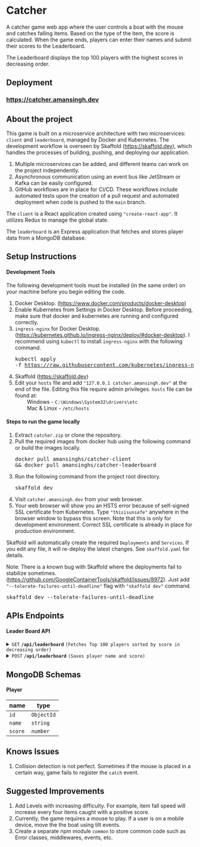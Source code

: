 # Catcher

A catcher game web app where the user controls a boat with the mouse and catches falling items. Based on the type of the item, the score is calculated. When the game ends, players can enter their names and submit their scores to the Leaderboard.

The Leaderboard displays the top 100 players with the highest scores in decreasing order.

## Deployment

### https://catcher.amansingh.dev

## About the project

This game is built on a microservice architecture with two microservices: `client` and `leaderboard`, managed by Docker and Kubernetes. The development workflow is overseen by Skaffold (https://skaffold.dev), which handles the processes of building, pushing, and deploying our application.

1. Multiple microservices can be added, and different teams can work on the project independently.
2. Asynchronous communication using an event bus like JetStream or Kafka can be easily configured.
3. GitHub workflows are in place for CI/CD. These workflows include automated tests upon the creation of a pull request and automated deployment when code is pushed to the `main` branch.

The `client` is a React application created using `"create-react-app"`. It utilizes Redux to manage the global state.

The `leaderboard` is an Express application that fetches and stores player data from a MongoDB database.

## Setup Instructions

#### Development Tools

The following development tools must be installed (in the same order) on your machine before you begin editing the code.

1. Docker Desktop. (https://www.docker.com/products/docker-desktop)
2. Enable Kubernetes from Settings in Docker Desktop. Before proceeding, make sure that docker and kubernetes are running and configured correctly.
3. `ingress-nginx` for Docker Desktop. (https://kubernetes.github.io/ingress-nginx/deploy/#docker-desktop). I recommend using `kubectl` to install `ingress-nginx` with the following command.<pre>kubectl apply -f https://raw.githubusercontent.com/kubernetes/ingress-nginx/controller-v1.8.1/deploy/static/provider/aws/deploy.yaml</pre>
4. Skaffold (https://skaffold.dev)
5. Edit your `hosts` file and add `"127.0.0.1 catcher.amansingh.dev"` at the end of the file. Editing this file require admin privileges. `hosts` file can be found at:  
   &emsp;&emsp; Windows - `C:\Windows\System32\drivers\etc`  
   &emsp;&emsp; Mac & Linux - `/etc/hosts`

#### Steps to run the game locally

1. Extract `catcher.zip` or clone the repository.
2. Pull the required images from docker hub using the following command or build the images locally.<pre>docker pull amansinghs/catcher-client && docker pull amansinghs/catcher-leaderboard</pre>
3. Run the following command from the project root directory.<pre>skaffold dev</pre>
4. Visit `catcher.amansingh.dev` from your web browser.
5. Your web browser will show you an HSTS error because of self-signed SSL certificate from Kubernetes. Type `"thisisunsafe"` anywhere in the browser window to bypass this screen. Note that this is only for development environment. Correct SSL certificate is already in place for production environment.

Skaffold will automatically create the required `Deployments` and `Services`. If you edit any file, it will re-deploy the latest changes. See `skaffold.yaml` for details.

Note: There is a known bug with Skaffold where the deployments fail to stabilize sometimes. (https://github.com/GoogleContainerTools/skaffold/issues/8972). Just add `"--tolerate-failures-until-deadline"` flag with `"skaffold dev"` command.

<pre>skaffold dev --tolerate-failures-until-deadline</pre>

## APIs Endpoints

#### Leader Board API

<details>
 <summary><code>GET</code> <code><b>/api/leaderboard</b></code> <code>(Fetches Top 100 players sorted by score in decreasing order)</code></summary>

##### Parameters

> | name | type | data type | description |
> | ---- | ---- | --------- | ----------- |
> | N/A  | N/A  | N/A       | N/A         |

##### Responses

> | http code | content-type               | response                                        |
> | --------- | -------------------------- | ----------------------------------------------- |
> | `200`     | `application/json        ` | `[{id: '1', name: 'Player Name', score: 100}]`  |
> | `500`     | `application/json`         | `{errors: [{message: 'Something went wrong'}]}` |

</details>

<details>
 <summary><code>POST</code> <code><b>/api/leaderboard</b></code> <code>(Saves player name and score)</code></summary>

##### Parameters

> | name  | type     | data type | description        |
> | ----- | -------- | --------- | ------------------ |
> | name  | required | string    | name of the player |
> | score | required | number    | player's score     |

##### Responses

> | http code | content-type               | response                                                                                                      |
> | --------- | -------------------------- | ------------------------------------------------------------------------------------------------------------- |
> | `201`     | `application/json        ` | `{id: '1', name: 'Player Name', score: 100}`                                                                  |
> | `400`     | `application/json`         | `{errors: [{message: 'Player name is required', field: 'name'}, {message: 'Invalid score', field: 'score'}]}` |
> | `500`     | `application/json`         | `{errors: [{message: 'Something went wrong'}]}`                                                               |

</details>

## MongoDB Schemas

#### Player

| name    | type       |
| ------- | ---------- |
| `id`    | `ObjectId` |
| `name`  | `string`   |
| `score` | `number`   |

## Knows Issues

1. Collision detection is not perfect. Sometimes if the mouse is placed in a certain way, game fails to register the `catch` event.

## Suggested Improvements

1. Add Levels with increasing difficulty. For example, item fall speed will increase every four items caught with a positive score.
2. Currently, the game requires a mouse to play. If a user is on a mobile device, move the the boat using tilt events.
3. Create a separate npm module `common` to store common code such as Error classes, middlewares, events, etc.
